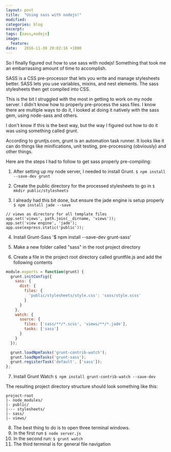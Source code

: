 ```yaml
---
layout: post
title:  "Using sass with nodejs!"
modified:
categories: blog
excerpt:
tags: [sass,nodejs]
image:
  feature:
date:   2016-11-30 20:02:16 +1000
---
```

So I finally figured out how to use sass with nodejs! Something that took me an embarrassing amount of time to accomplish.

SASS is a CSS pre-processor that lets you write and manage stylesheets better. SASS lets you use variables, mixins, and nest elements. The sass stylesheets then get compiled into CSS.

This is the bit I struggled with the most in getting to work on my node server. I didn't know how to properly pre-process the sass files. I know there are multiple ways to do it, I looked at doing it natively with the sass gem, using node-sass and others.

I don't know if this is the best way, but the way I figured out how to do it was using something called grunt.

According to gruntjs.com, grunt is an automation task runner. It looks like it can do things like minifications, unit testing, pre-processing (obviously) and other things.

Here are the steps I had to follow to get sass properly pre-compiling:

1. After setting up my node server, I needed to install Grunt.
`$ npm install --save-dev grunt`

2. Create the public directory for the processed stylesheets to go in
`$ mkdir public/stylesheets`

3. I already had this bit done, but ensure the jade engine is setup properly
`$ npm install jade --save`
```
// views as directory for all template files
app.set('views', path.join(__dirname, 'views'));
app.set('view engine', 'jade');
app.use(express.static('public'));
```

4. Install Grunt-Sass
'$ npm install --save-dev grunt-sass'

5. Make a new folder called "sass" in the root project directory

6. Create a file in the project root directory called gruntfile.js and add the following contents

```javascript
module.exports = function(grunt) {
  grunt.initConfig({
    sass: {
      dist: {
        files: {
          'public/stylesheets/style.css': 'sass/style.scss'
        }
      }
    },
    watch: {
      source: {
        files: ['sass/**/*.scss', 'views/**/*.jade'],
        tasks: ['sass']
      }
    }
  });

  grunt.loadNpmTasks('grunt-contrib-watch');
  grunt.loadNpmTasks('grunt-sass');
  grunt.registerTask('default', ['sass']);
};
```

7. Install Grunt Watch
`$ npm install grunt-contrib-watch --save-dev`

The resulting project directory structure should look something like this:

```
project-root
|- node_modules/
|- public/
|--- stylesheets/
|- sass/
|- views/
```

8. The best thing to do is to open three terminal windows. 
  1. In the first run `$ node server.js`
  2. In the second run: `$ grunt watch`
  3. The third terminal is for general file navigation